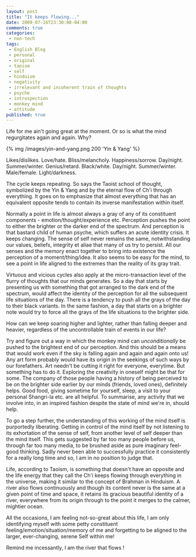 ```yaml
---
layout: post
title: "It keeps flowing..."
date: 2009-07-16T23:30:00-04:00
comments: true
categories:
 - non-tech
tags:
 - English Blog
 - personal
 - original
 - taoism
 - self
 - hinduism
 - negativity
 - irrelevant and incoherent train of thoughts
 - psyche
 - introspection
 - monkey mind
 - attitude
published: true
---
```


Life for me ain't going great at the moment. Or so is what the mind regurgitates again and again. Why?

{% img /images/yin-and-yang.png 200 'Yin & Yang' %}

Likes/dislikes. Love/hate. Bliss/melancholy. Happiness/sorrow. Day/night. Summer/winter. Genius/retard. Black/white. Day/night. Summer/winter. Male/female. Light/darkness.

The cycle keeps repeating. So says the Taoist school of thought, symbolized by the Yin & Yang and by the eternal flow of Ch'i through everything. It goes on to emphasize that almost everything that has an equivalent opposite tends to contain its inverse manifestation within itself.

Normally a point in life is almost always a gray of any of its constituent components - emotion/thought/experience etc. Perception pushes the point to either the brighter or the darker end of the spectrum. And perception is that bastard child of human psyche, which suffers an acute identity crisis. It keeps changing. The sense of self never remains the same, notwithstanding our values, beliefs, integrity et aliae that many of us try to persist. All our senses and the memory enact together to bring into existence the perception of a moment/thing/idea. It also seems to be easy for the mind, to see a point in life aligned to the extremes than the reality of its gray trait.

Virtuous and vicious cycles also apply at the micro-transaction level of the flurry of thoughts that our minds generates. So a day that starts by presenting us with something that got arranged to the dark end of the spectrum, would affect the identity of the perception for all the subsequent life situations of the day. There is a tendency to push all the grays of the day to their black variants. In the same fashion, a day that starts on a brighter note would try to force all the grays of the life situations to the brighter side.

How can we keep soaring higher and lighter, rather than falling deeper and heavier, regardless of the uncontrollable train of events in our life?

Try and figure out a way in which the monkey mind can *unconditionally* be pushed to the brightest end of our perception. And this should be a means that would work even if the sky is falling again and again and again onto us! Any art form probably would have its origin in the seekings of such ways by our forefathers. Art needn't be cutting it right for everyone, everytime. But something has to do it. Exploring the creativity in oneself might be that for some. The company of those people having a history of being perceived to be on the brighter side earlier by our minds (friends, loved ones), definitely helps. Good food, giving sometime for yourself, sleep, a visit to your personal Shangri-la etc. are all helpful. To summarise, any activity that we involve into, in an inspired fashion despite the state of mind we're in, should help.

To go a step further, the understanding of this working of the mind itself is purportedly liberating. Getting in control of the mind itself by not listening to its exhortation of the sense of self, from another level of self deeper than the mind itself. This gets suggested by far too many people before us, through far too many media, to be brushed aside as pure imaginary feel-good thinking. Sadly never been able to successfully practice it consistently for a really long time and so, I am in no position to judge that.

Life, according to Taoism, is something that doesn't have an opposite and the life energy that they call the Ch'i keeps flowing through everything in the universe, making it similar to the concept of Brahman in Hinduism. A river also flows continuously and though its content never is the same at a given point of time and space, it retains its gracious beautiful identity of a river, everywhere from its origin through to the point it merges to the calmer, mightier ocean.

All the occasions, I am feeling not-so-great about this life, I am only identifying myself with some petty constituent feeling/emotion/situation/memory of me and forgetting to be aligned to the larger, ever-changing, serene Self within me!

Remind me incessantly, I am the river that flows !

